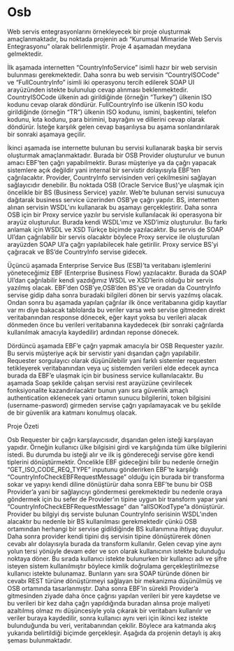 # Osb
Web servis entegrasyonlarını örnekleyecek bir proje oluşturmak amaçlanmaktadır, bu noktada projenin adı “Kurumsal Mimaride Web Servis Entegrasyonu” olarak belirlenmiştir. Proje 4 aşamadan meydana gelmektedir.

İlk aşamada internetten “CountryInfoService” isimli hazır bir web servisin bulunması gerekmektedir. Daha sonra bu web servisin “CountryISOCode” ve “FullCountryInfo” isimli iki operasyonu tercih edilerek SOAP UI arayüzünden istekte bulunulup cevap alınması beklenmektedir. CountryISOCode ülkenin adı girildiğinde (örneğin “Turkey”) ülkenin ISO kodunu cevap olarak döndürür. FullCountryInfo ise ülkenin ISO kodu girildiğinde (örneğin “TR”) ülkenin ISO kodunu, ismini, başkentini, telefon kodunu, kıta kodunu, para birimini, bayrağını ve dillerini cevap olarak döndürür. İsteğe karşılık gelen cevap başarılıysa bu aşama sonlandırılarak bir sonraki aşamaya geçilir.

İkinci aşamada ise internette bulunan bu servisi kullanarak başka bir servis oluşturmak amaçlanmaktadır. Burada bir OSB Provider oluşturulur ve bunun amacı EBF’ten çağrı yapabilmektir. Burası müşteriye ya da çağrı yapacak sistemlere açık değildir yani internal bir servistir dolayısıyla EBF’ten çağrılacaktır. Provider, CountryInfo servisinden veri çekilmesini sağlayan sağlayıcıdır denebilir. Bu noktada OSB (Oracle Service Bus)’ye ulaşmak için öncelikle bir BS (Business Service) yazılır. Web’te bulunan servisi sunucuya dağıtarak business service üzerinden OSB’ye çağrı yapılır. BS, internetten alınan servisin WSDL’ını kullanarak bu aşamayı gerçekleştirir.
Daha sonra OSB için bir Proxy service yazılır bu servisle kullanılacak iki operasyona bir arayüz oluşturulur. Burada kendi WSDL’ımız ve XSD’imiz oluşturulur. Bu farkı anlamak için WSDL ve XSD Türkçe biçimde yazılacaktır. Bu servis de SOAP UI’dan çağrılabilir bir servis olacaktır böylece Proxy service ile oluşturulan arayüzden SOAP UI’a çağrı yapılabilecek hale getirilir. Proxy service BS’yi çağıracak ve BS’de CountryInfo servise gidecek. 

Üçüncü aşamada Enterprise Service Bus (ESB)’ta veritabanı işlemlerini yöneteceğimiz EBF (Enterprise Business Flow) yazılacaktır. Burada da SOAP UI’dan çağrılabilir kendi yazdığımız WSDL ve XSD’lerin olduğu bir servis yazılmış olacak. EBF’den OSB’ye,OSB’den BS’ye ve oradan da CountryInfo servise gidip daha sonra buradaki bilgileri dönen bir servis yazılmış olacak. Ondan sonra bu aşamada yapılan çağrılar ilk önce veritabanına gidip kayıtlar var mı diye bakacak tablolarda bu veriler varsa web servise gitmeden direkt veritabanından response dönecek, eğer kayıt yoksa bu verileri alacak dönmeden önce bu verileri veritabanına kaydedecek (bir sonraki çağrılarda kullanılmak amacıyla kaydedilir) ardından reponse dönecek. 

Dördüncü aşamada EBF’e çağrı yapmak amacıyla bir OSB Requester yazılır. Bu servis müşteriye açık bir servistir yani dışarıdan çağrı yapılabilir. Requester sorgulayıcı olarak düşünülebilir yani farklı sistemler requesterı tetikleyerek veritabanından veya uç sistemden verileri elde edecek ayrıca burada da EBF’e ulaşmak için bir business service kullanılacaktır. Bu aşamada Soap şekilde çalışan servisi rest arayüzüne çevirilecek fonksiyonalite kazandırılacaktır bunun yanı sıra güvenlik amaçlı authentication eklenecek yani ortamın sunucu bilgilerini, token bilgisini (username-pasword) girmeden servise çağrı yapılamayacak ve bu şekilde de bir güvenlik ara katmanı konulmuş olacak.

Proje Özeti

Osb Requester bir çağrı karşılayıcısıdır, dışarıdan gelen isteği karşılayan yapıdır. Örneğin kullanıcı ülke bilgisini girdi ve karşılığında tüm ülke bilgilerini istedi. Bu durumda bu isteği alır ve ilk iş göndereceği servise göre kendi tiplerini dönüştürmektir. 
Öncelikle EBF gideceğini bilir bu nedenle örneğin “GET_ISO_CODE_REQ_TYPE” inputunu gönderirken EBF’te karşılığı “CountryInfoCheckEBFRequestMessage” olduğu için burada bir transforma sokar ve yapıyı kendi diline dönüştürür daha sonra EBF’te bunu bir OSB Provider’a yani bir sağlayıcıyı göndermesi gerekmektedir bu nedenle oraya göndermek için bu sefer de Provider’ın tipine uygun bir transform yapar yani “CountryInfoCheckEBFRequestMessage” dan “alISOKodType”a dönüştürür. Provider bu bilgiyi dış serviste bulunan CountryInfo serisinin WSDL’ınden alacaktır bu nedenle bir BS kullanılması gerekmektedir çünkü OSB ortamından herhangi bir servise gidildiğinde BS kullanımına ihtiyaç duyulur. 
Daha sonra provider kendi tipini dış servisin tipine dönüştürerek dönen cevabı alır dolayısıyla burada da transform kullanılır. Gelen cevap yine aynı yolun tersi yönüyle devam eder ve son olarak kullanıcının istekte bulunduğu noktaya döner. 
Bu sırada kullanıcı istekte bulunurken bir kullanıcı adı ve şifre isteyen sistem kullanılmıştır böylece kimlik doğrulama gerçekleştirilmezse kullanıcı istekte bulunamaz. 
Bunların yanı sıra SOAP türünde dönen bir cevabı REST türüne dönüştürmeyi sağlayan bir mekanizma düşünülmüş ve OSB ortamında tasarlanmıştır. 
Daha sonra EBF’in sürekli Provider’a gitmesinden ziyade daha önce çağrısı yapılan verileri bir yere kaydetse ve bu verileri bir kez daha çağrı yapıldığında buradan alınsa proje maliyeti azaltılmış olmaz mı düşüncesiyle yola çıkarak bir veritabanı kullanılır ve veriler buraya kaydedilir, sonra kullanıcı aynı veri için ikinci kez istekte bulunduğunda bu veri, veritabanından çekilir.
Böylece ara katmanda akış yukarıda belirtildiği biçimde gerçekleşir.
Aşağıda da projenin detaylı iş akış şeması bulunmaktadır.

